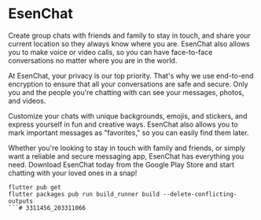 # EsenChat
Create group chats with friends and family to stay in touch, and share your current location so they always know where you are. EsenChat also allows you to make voice or video calls, so you can have face-to-face conversations no matter where you are in the world.

At EsenChat, your privacy is our top priority. That's why we use end-to-end encryption to ensure that all your conversations are safe and secure. Only you and the people you're chatting with can see your messages, photos, and videos.

Customize your chats with unique backgrounds, emojis, and stickers, and express yourself in fun and creative ways. EsenChat also allows you to mark important messages as "favorites," so you can easily find them later.

Whether you're looking to stay in touch with family and friends, or simply want a reliable and secure messaging app, EsenChat has everything you need. Download EsenChat today from the Google Play Store and start chatting with your loved ones in a snap!
```
flutter pub get
flutter packages pub run build_runner build --delete-conflicting-outputs
```# 3311456_203311066

